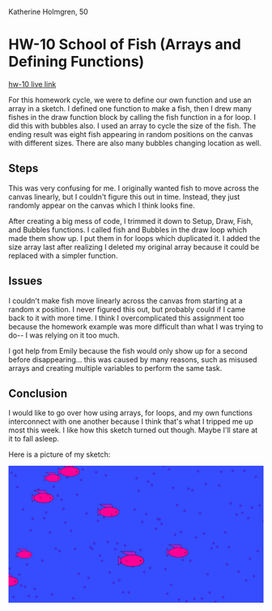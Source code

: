 Katherine Holmgren, 50

# HW-10 School of Fish (Arrays and Defining Functions)

[hw-10 live link](https://katholmgren.github.io/120-work/hw-10/)

For this homework cycle, we were to define our own function and use an array in a sketch. I defined one function to make a fish, then I drew many fishes in the draw function block by calling the fish function in a for loop. I did this with bubbles also. I used an array to cycle the size of the fish. The ending result was eight fish appearing in random positions on the canvas with different sizes. There are also many bubbles changing location as well.

## Steps

This was very confusing for me. I originally wanted fish to move across the canvas linearly, but I couldn't figure this out in time. Instead, they just randomly appear on the canvas which I think looks fine.

After creating a big mess of code, I trimmed it down to Setup, Draw, Fish, and Bubbles functions. I called fish and Bubbles in the draw loop which made them show up. I put them in for loops which duplicated it. I added the size array last after realizing I deleted my original array because it could be replaced with a simpler function.


## Issues

I couldn't make fish move linearly across the canvas from starting at a random x position. I never figured this out, but probably could if I came back to it with more time. I think I overcomplicated this assignment too because the homework example was more difficult than what I was trying to do-- I was relying on it too much.

I got help from Emily because the fish would only show up for a second before disappearing... this was caused by many reasons, such as misused arrays and creating multiple variables to perform the same task.

## Conclusion

I would like to go over how using arrays, for loops, and my own functions interconnect with one another because I think that's what I tripped me up most this week. I like how this sketch turned out though. Maybe I'll stare at it to fall asleep.

Here is a picture of my sketch:

![Image of hw-10](hw-10_img.png)
